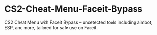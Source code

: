 # CS2-Cheat-Menu-Faceit-Bypass
CS2 Cheat Menu with Faceit Bypass – undetected tools including aimbot, ESP, and more, tailored for safe use on Faceit.

